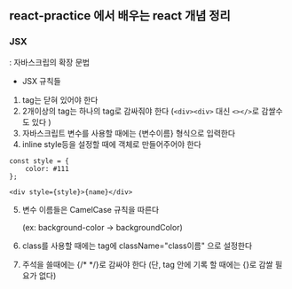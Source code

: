 ## react-practice 에서 배우는 react 개념 정리 


### JSX
: 자바스크립의 확장 문법 

- JSX 규칙들 

1.  tag는 닫혀 있어야 한다
2.  2개이상의 tag는 하나의 tag로 감싸줘야 한다 (```<div><div>``` 대신 ```<></>```로 감쌀수도 있다
)
3.  자바스크립트 변수를 사용할 때에는 {변수이름} 형식으로 입력한다 
4.  inline style등을 설정할 때에 객체로 만들어주어야 한다 
```
const style = {
    color: #111
};

<div style={style}>{name}</div>
```
5.  변수 이름들은 CamelCase 규칙을 따른다 

    (ex: background-color -> backgroundColor)


6.  class를 사용할 때에는 tag에 className="class이름" 으로 설정한다 

7.  주석을 쓸때에는 {/* */}로 감싸야 한다 (단, tag 안에 기록 할 때에는 {}로 감쌀 필요가 없다) 